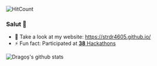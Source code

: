 ![HitCount](http://hits.dwyl.com/strdr4605/strdr4605.svg)

### Salut 👋


- 💯 Take a look at my website: https://strdr4605.github.io/
- ⚡ Fun fact: Participated at [**38** Hackathons](https://strdr4605.github.io/what-i-learned-from-35-hackathons)

![Dragoș's github stats](https://github-readme-stats.vercel.app/api?username=strdr4605&show_icons=true&&hide_border=true)
